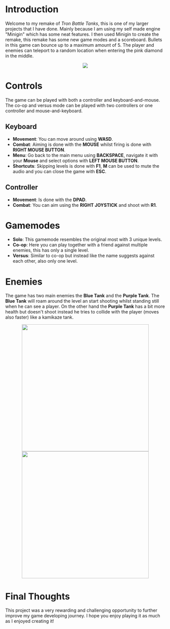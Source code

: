 # Introduction

Welcome to my remake of *Tron Battle Tanks*, this is one of my larger projects that I have done. Mainly because I am using my self made engine "Minigin" which has some neat features.
I then used Minigin to create the remake, this remake has some new game modes and a scoreboard. Bullets in this game can bounce up to a maximum amount of 5.
The player and enemies can teleport to a random location when entering the pink diamond in the middle.

<div align="center">
  <img src="https://github.com/Woestijnbok/Tron-Battle-Tanks-Remake/blob/main/Screenshots/General.jpg" width="auto" height="auto">
</div>

# Controls

The game can be played with both a controller and keyboard-and-mouse. The co-op and versus mode can be played with two controllers or one controller and mouse-and-keyboard.

## Keyboard

- **Movement**: You can move around using **WASD**.
- **Combat**: Aiming is done with the **MOUSE** whilst firing is done with **RIGHT MOUSE BUTTON**.
- **Menu**: Go back to the main menu using **BACKSPACE**, navigate it with your **Mouse** and select options with **LEFT MOUSE BUTTON**.
- **Shortcuts**: Skipping levels is done with **F1**, **M** can be used to mute the audio and you can close the game with **ESC**.

## Controller

- **Movement**: Is done with the **DPAD**.
- **Combat**: You can aim using the **RIGHT JOYSTICK** and shoot with **R1**.

# Gamemodes

- **Solo**: This gamemode resembles the original most with 3 unique levels.
- **Co-op**: Here you can play together with a friend against multiple enemies, this has only a single level.
- **Versus**: Similar to co-op but instead like the name suggests against each other, also only one level.

# Enemies

 The game has two main enemies the **Blue Tank** and the **Purple Tank**. The **Blue Tank** will roam around the level an start shooting whilst standing still when he can see a player.
 On the other hand the **Purple Tank** has a bit more health but doesn't shoot instead he tries to collide with the player (moves also faster) like a kamikaze tank.

 <div align="center">
  <img src=https://github.com/Woestijnbok/Tron-Battle-Tanks-Remake/blob/main/Screenshots/Blue%20Tank.jpg width="400" height="auto">
  <img src=https://github.com/Woestijnbok/Tron-Battle-Tanks-Remake/blob/main/Screenshots/Purple%20Tank.jpg width="400" height="auto">
</div>

# Final Thoughts

This project was a very rewarding and challenging opportunity to further improve my game developing journey. I hope you enjoy playing it as much as I enjoyed creating it!
